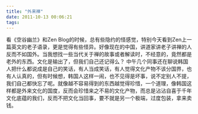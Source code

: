 ```yaml
---
title: "外来禅"
date: 2011-10-13 00:06:21
tags:
---
```


看《空谷幽兰》和Zen Blog的时候，总有些隐约的怪感觉，特别今天看到Zen上一篇英文的老子语录，更是觉得有些怪异。好像现在的中国，讲道家讲老子讲禅的人反而不如国外。当我想找一些当代关于禅的故事或者解读时，不经意的，竟然都是老外的东西。文化是输出了，但我们自己还记得么？ 中午几个同事还在聊说韩国人把什么都说成是自己的笑话，有人当成笑话，有人觉得文化产物不该分国界，也有人认真的，但有时候想，韩国人这样一闹，也不见得是坏事，说不定别人不提，我们自己都快忘了呢。就像越不容易得到的东西越觉得珍惜，一个道理，像韩国这样都是外来文化的国度，反而会珍惜来之不易的文化产物，而总是沾沾自喜于千年文化底蕴的我们，反而不把文化当回事，要不就是另一个极端，过度包装，拿来卖钱。